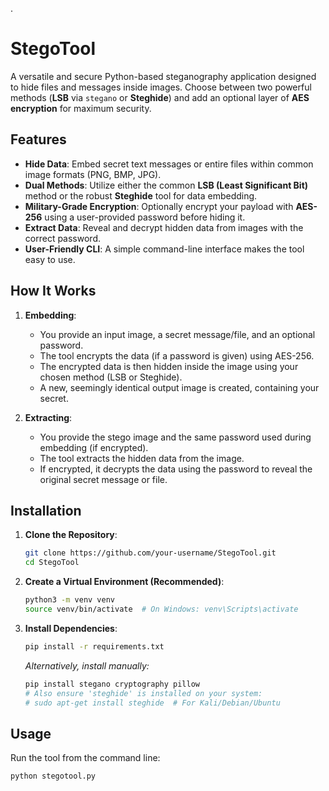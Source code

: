 .
# StegoTool

A versatile and secure Python-based steganography application designed to hide files and messages inside images. Choose between two powerful methods (**LSB** via `stegano` or **Steghide**) and add an optional layer of **AES encryption** for maximum security.

## Features

-   **Hide Data**: Embed secret text messages or entire files within common image formats (PNG, BMP, JPG).
-   **Dual Methods**: Utilize either the common **LSB (Least Significant Bit)** method or the robust **Steghide** tool for data embedding.
-   **Military-Grade Encryption**: Optionally encrypt your payload with **AES-256** using a user-provided password before hiding it.
-   **Extract Data**: Reveal and decrypt hidden data from images with the correct password.
-   **User-Friendly CLI**: A simple command-line interface makes the tool easy to use.

## How It Works

1.  **Embedding**:
    -   You provide an input image, a secret message/file, and an optional password.
    -   The tool encrypts the data (if a password is given) using AES-256.
    -   The encrypted data is then hidden inside the image using your chosen method (LSB or Steghide).
    -   A new, seemingly identical output image is created, containing your secret.

2.  **Extracting**:
    -   You provide the stego image and the same password used during embedding (if encrypted).
    -   The tool extracts the hidden data from the image.
    -   If encrypted, it decrypts the data using the password to reveal the original secret message or file.

## Installation

1.  **Clone the Repository**:
    ```bash
    git clone https://github.com/your-username/StegoTool.git
    cd StegoTool
    ```

2.  **Create a Virtual Environment (Recommended)**:
    ```bash
    python3 -m venv venv
    source venv/bin/activate  # On Windows: venv\Scripts\activate
    ```

3.  **Install Dependencies**:
    ```bash
    pip install -r requirements.txt
    ```
    *Alternatively, install manually:*
    ```bash
    pip install stegano cryptography pillow
    # Also ensure 'steghide' is installed on your system:
    # sudo apt-get install steghide  # For Kali/Debian/Ubuntu
    ```

## Usage

Run the tool from the command line:
```bash
python stegotool.py
